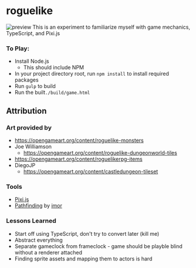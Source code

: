 # roguelike #
![preview](https://d3vv6lp55qjaqc.cloudfront.net/items/3e1s1Z1Q40180U340606/Image%202017-05-22%20at%207.04.33%20PM.png)
This is an experiment to familiarize myself with game mechanics, TypeScript, and Pixi.js

### To Play: ###
- Install Node.js
  - This should include NPM
- In your project directory root, run `npm install` to install required packages
- Run `gulp` to build
- Run the built`./build/game.html`

## Attribution ##

### Art provided by ###
- https://opengameart.org/content/roguelike-monsters
- Joe Williamson
  - https://opengameart.org/content/roguelike-dungeonworld-tiles
- https://opengameart.org/content/roguelikerpg-items
- DiegoJP
  - https://opengameart.org/content/castledungeon-tileset

### Tools ###
- [Pixi.js](http://pixijs.com)
- [Pathfinding](https://www.npmjs.com/package/pathfinding) by [imor](https://github.com/imor)

### Lessons Learned ###
- Start off using TypeScript, don't try to convert later (kill me)
- Abstract everything
- Separate gameclock from frameclock - game should be playble blind without a renderer attached
- Finding sprite assets and mapping them to actors is hard
